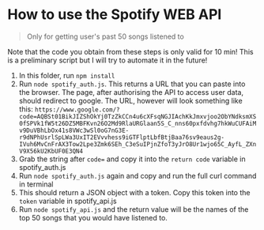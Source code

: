 # How to use the Spotify WEB API 
> Only for getting user's past 50 songs listened to

Note that the code you obtain from these steps is only valid for 10 min! This is a preliminary script but I will try to automate it in the future!

1. In this folder, run `npm install`
2. Run `node spotify_auth.js`. This returns a URL that you can paste into the browser. The page, after authorising the API to access user data, should redirect to google. The URL, however will look something like this:
`https://www.google.com/?code=AQBSt01BikJIZShOkYj0TzZkCCn4u6cXFsqNGJIAchKkJmxvjoo2ObYNdksmXS0fSPVk1fW5t26DZ5MBFKvn26O2Md9RlaURGlaan5S_C_nns60pxfdvhg7hkWuCUFAiMv9DuVBhLbOx41s8VWc3wSl0oG7nG3E-r9dNPhUsrlSpLWa3UxIT2EVvvhess9iGTFlptLbfBtjBaa76sv9eaus2g-IVuh6MvCnFrAX3Tow2Lpe3Zmk6SEh_C3eSuIPjnZfoT3yJrO8Ur1wjo65C_AyfL_ZXnV9X56kU2KbUF0E3QN4`
3. Grab the string after `code=` and copy it into the `return code` variable in spotify_auth.js
4. Run `node spotify_auth.js` again and copy and run the full curl command in terminal
5. This should return a JSON object with a token. Copy this token into the `token` variable in spotify_api.js
6. Run `node spotify_api.js` and the return value will be the names of the top 50 songs that you would have listened to.